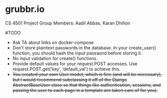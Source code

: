 # grubbr.io

CS 4501 Project
Group Members: Aadil Abbas, Karan Dhillon

#TODO
- Ask TA about links on docker-compose
- Don’t store plaintext passwords in the database. In your create_user() function, you should hash the input password before storing it.
- No input validation for create() functions.
- Provide default values for your request.POST accesses. Use request.POST.get(‘key’, ‘default_val’) to achieve this.
- ~~You created your own User model, which is fine (and will be necessary), but I would recommend subclassing it off of the Django AbstractBaseUser class so that things like authentication, sessions, and passing the user to each page in a template are taken care of for you).~~
